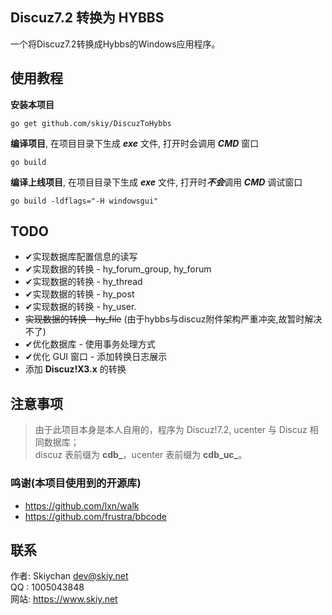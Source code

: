Discuz7.2 转换为 HYBBS
------
一个将Discuz7.2转换成Hybbs的Windows应用程序。

## 使用教程
**安装本项目**
```
go get github.com/skiy/DiscuzToHybbs
```
**编译项目**, 在项目目录下生成 ***exe*** 文件, 打开时会调用 ***CMD*** 窗口
```
go build
```
**编译上线项目**, 在项目目录下生成 ***exe*** 文件, 打开时***不会***调用 ***CMD*** 调试窗口
```
go build -ldflags="-H windowsgui"
```

## TODO
- ✔实现数据库配置信息的读写
- ✔实现数据的转换 - hy_forum_group, hy_forum  
- ✔实现数据的转换 - hy_thread
- ✔实现数据的转换 - hy_post
- ✔实现数据的转换 - hy_user.
- <del>实现数据的转换 - hy_file</del> (由于hybbs与discuz附件架构严重冲突,故暂时解决不了)
- ✔优化数据库 - 使用事务处理方式
- ✔优化 GUI 窗口 - 添加转换日志展示
- 添加 **Discuz!X3.x** 的转换

## 注意事项
> 由于此项目本身是本人自用的，程序为 Discuz!7.2, ucenter 与 Discuz 相同数据库；   
> discuz 表前缀为 **cdb_**，ucenter 表前缀为 **cdb_uc_**。

### 鸣谢(本项目使用到的开源库)
- https://github.com/lxn/walk   
- https://github.com/frustra/bbcode


## 联系
作者: Skiychan <dev@skiy.net>   
QQ  : 1005043848   
网站: https://www.skiy.net